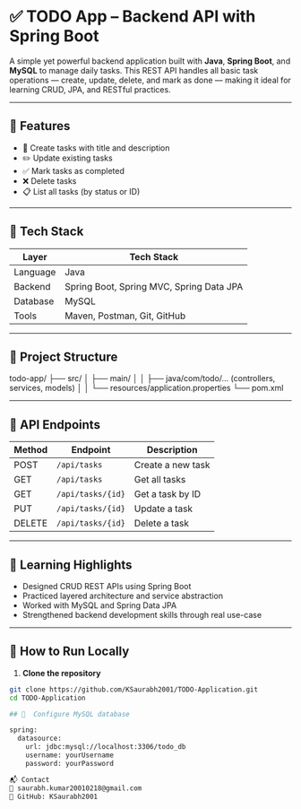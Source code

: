 # ✅ TODO App – Backend API with Spring Boot

A simple yet powerful backend application built with **Java**, **Spring Boot**, and **MySQL** to manage daily tasks. This REST API handles all basic task operations — create, update, delete, and mark as done — making it ideal for learning CRUD, JPA, and RESTful practices.

---

## 🚀 Features

- 📝 Create tasks with title and description
- ✏️ Update existing tasks
- ✅ Mark tasks as completed
- ❌ Delete tasks
- 📋 List all tasks (by status or ID)

---

## 🧰 Tech Stack

| Layer     | Tech Stack                              |
|-----------|------------------------------------------|
| Language  | Java                                     |
| Backend   | Spring Boot, Spring MVC, Spring Data JPA |
| Database  | MySQL                                    |
| Tools     | Maven, Postman, Git, GitHub              |

---

## 📂 Project Structure

todo-app/
├── src/
│ ├── main/
│ │ ├── java/com/todo/... (controllers, services, models)
│ │ └── resources/application.properties
└── pom.xml


---

## 📑 API Endpoints

| Method | Endpoint        | Description               |
|--------|-----------------|---------------------------|
| POST   | `/api/tasks`    | Create a new task         |
| GET    | `/api/tasks`    | Get all tasks             |
| GET    | `/api/tasks/{id}` | Get a task by ID        |
| PUT    | `/api/tasks/{id}` | Update a task           |
| DELETE | `/api/tasks/{id}` | Delete a task           |

---

## 🧠 Learning Highlights

- Designed CRUD REST APIs using Spring Boot
- Practiced layered architecture and service abstraction
- Worked with MySQL and Spring Data JPA
- Strengthened backend development skills through real use-case

---

## 🧪 How to Run Locally

1. **Clone the repository**

```bash
git clone https://github.com/KSaurabh2001/TODO-Application.git
cd TODO-Application

## 🧪  Configure MySQL database

spring:
  datasource:
    url: jdbc:mysql://localhost:3306/todo_db
    username: yourUsername
    password: yourPassword

📬 Contact
📧 saurabh.kumar20010218@gmail.com
🔗 GitHub: KSaurabh2001
